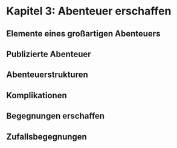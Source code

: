 # Kapitel 3: Abenteuer erschaffen

## Elemente eines großartigen Abenteuers

## Publizierte Abenteuer

## Abenteuerstrukturen

## Komplikationen

## Begegnungen erschaffen

## Zufallsbegegnungen
